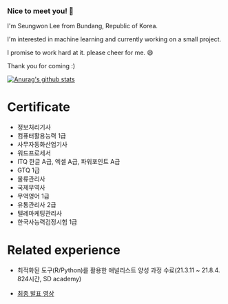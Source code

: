 ### Nice to meet you! 👋

I'm Seungwon Lee from Bundang, Republic of Korea.  

I'm interested in machine learning and currently working on a small project.

I promise to work hard at it. please cheer for me. 😄

Thank you for coming :)

[![Anurag's github stats](https://github-readme-stats.vercel.app/api?username=LeeSeungWon89)](https://github.com/anuraghazra/github-readme-stats)

# Certificate

- 정보처리기사
- 컴퓨터활용능력 1급
- 사무자동화산업기사
- 워드프로세서
- ITQ 한글 A급, 엑셀 A급, 파워포인트 A급
- GTQ 1급
- 물류관리사
- 국제무역사
- 무역영어 1급
- 유통관리사 2급
- 텔레마케팅관리사
- 한국사능력검정시험 1급

# Related experience 

- 최적화된 도구(R/Python)를 활용한 애널리스트 양성 과정 수료(21.3.11 ~ 21.8.4. 824시간, SD academy)

 - [최종 발표 영상]()

<!--
**LeeSeungwon89/LeeSeungwon89** is a ✨ _special_ ✨ repository because its `README.md` (this file) appears on your GitHub profile.

Here are some ideas to get you started:

- 🔭 I’m currently working on ...
- 🌱 I’m currently learning ...
- 👯 I’m looking to collaborate on ...
- 🤔 I’m looking for help with ...
- 💬 Ask me about ...
- 📫 How to reach me: ...
- 😄 Pronouns: ...
- ⚡ Fun fact: ...
-->
